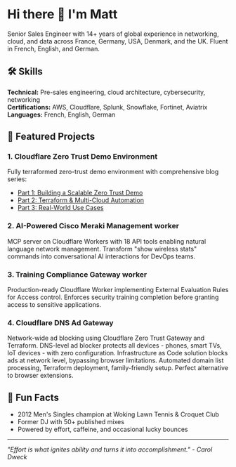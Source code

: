 # Hi there 👋 I'm Matt

Senior Sales Engineer with 14+ years of global experience in networking, cloud, and data across France, Germany, USA, Denmark, and the UK. Fluent in French, English, and German.

## 🛠️ Skills
**Technical:** Pre-sales engineering, cloud architecture, cybersecurity, networking  
**Certifications:** AWS, Cloudflare, Splunk, Snowflake, Fortinet, Aviatrix  
**Languages:** French, English, German  

## 🚀 Featured Projects

### **1. Cloudflare Zero Trust Demo Environment**
Fully terraformed zero-trust demo environment with comprehensive blog series:
- [Part 1: Building a Scalable Zero Trust Demo](https://www.linkedin.com/pulse/building-scalable-zero-trust-demo-environment-part-1-charpentier-ntgoe/)
- [Part 2: Terraform & Multi-Cloud Automation](https://www.linkedin.com/pulse/automating-cloudflare-zero-trust-scale-terraform-part-charpentier-ova1e/)
- [Part 3: Real-World Use Cases](https://www.linkedin.com/pulse/zero-trust-real-world-scenarios-use-cases-extensions-part-matthieu-t5qee/)

### **2. AI-Powered Cisco Meraki Management worker**
MCP server on Cloudflare Workers with 18 API tools enabling natural language network management. Transform "show wireless stats" commands into conversational AI interactions for DevOps teams.

### **3. Training Compliance Gateway worker**
Production-ready Cloudflare Worker implementing External Evaluation Rules for Access control. Enforces security training completion before granting access to sensitive applications.

### **4. Cloudflare DNS Ad Gateway**
Network-wide ad blocking using Cloudflare Zero Trust Gateway and Terraform. DNS-level ad blocker protects all devices - phones, smart TVs, IoT devices - with zero configuration. Infrastructure as Code solution blocks ads at network level, bypassing browser limitations. Automated domain list processing, Terraform deployment, family-friendly setup. Perfect alternative to browser extensions.

## 🎾 Fun Facts
- 2012 Men's Singles champion at Woking Lawn Tennis & Croquet Club
- Former DJ with 50+ published mixes
- Powered by effort, caffeine, and occasional lucky bounces

---
*"Effort is what ignites ability and turns it into accomplishment." - Carol Dweck*
